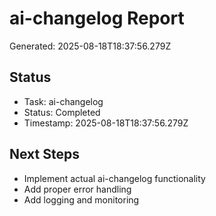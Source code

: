 # ai-changelog Report

Generated: 2025-08-18T18:37:56.279Z

## Status
- Task: ai-changelog
- Status: Completed
- Timestamp: 2025-08-18T18:37:56.279Z

## Next Steps
- Implement actual ai-changelog functionality
- Add proper error handling
- Add logging and monitoring
